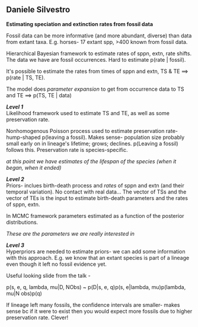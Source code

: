 ## Daniele Silvestro

**Estimating speciation and extinction rates from fossil data**

Fossil data can be more informative (and more abundant, diverse) than data from extant taxa.  E.g. horses- 17 extant spp, >400 known from fossil data.  

Hierarchical Bayesian framework to estimate rates of sppn, extn, rate shifts. The data we have are fossil occurrences. Hard to estimate p(rate | fossil).  

It's possible to estimate the rates from times of sppn and extn, TS & TE ==> p(rate | TS, TE).   

The model does *parameter expansion* to get from occurrence data to TS and TE ==> p(TS, TE | data)

***Level 1***     
Likelihood framework used to estimate TS and TE, as well as some preservation rate.  

Nonhomogenous Poisson process used to estimate preservation rate- hump-shaped p(leaving a fossil).  Makes sense- population size probably small early on in lineage's lifetime; grows; declines. p(Leaving a fossil) follows this. Preservation rate is species-specific.  

*at this point we have estimates of the lifespan of the species (when it began, when it ended)*

***Level 2***  
Priors- inclues birth-death process and *rates* of sppn and extn (and their temporal variation). No contact with real data... The vector of TSs and the vector of TEs is the input to estimate birth-death parameters and the rates of sppn, extn.  

In MCMC framework parameters estimated as a function of the posterior distributions.    

*These are the parameters we are really interested in*   

***Level 3***    
Hyperpriors are needed to estimate priors- we can add some information with this approach. E.g. we know that an extant species is part of a lineage even though it left no fossil evidence yet.  

Useful looking slide from the talk - 

p(s, e, q, lambda, mu|D, NObs) ~ p(D|s, e, q)p(s, e|lambda, mu)p(lambda, mu|N obs)p(q)

If lineage left many fossils, the confidence intervals are smaller- makes sense bc if it were to exist then you would expect more fossils due to higher preservation rate. Clever!




